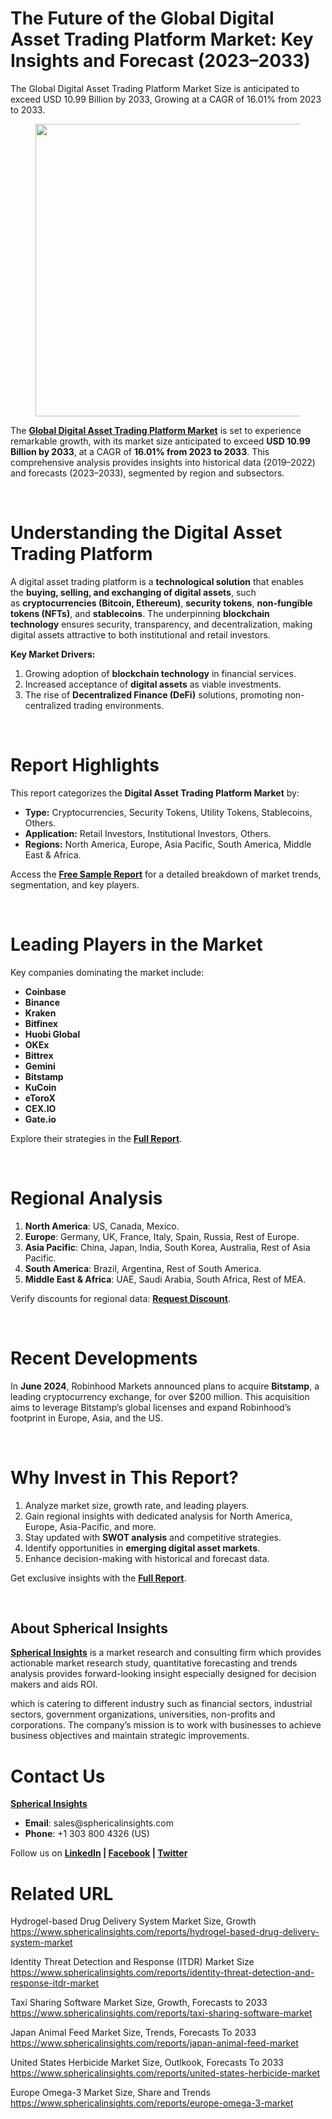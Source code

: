 <h1 id="550f" class="pw-post-title fo fp fq bf fr fs ft fu fv fw fx fy fz ga gb gc gd ge gf gg gh gi gj gk gl gm gn go gp gq bk" data-testid="storyTitle" data-selectable-paragraph="">The Future of the Global Digital Asset Trading Platform Market: Key Insights and Forecast (2023&ndash;2033)</h1>
<div class="fj fk fl fm fn">
<div class="ab cb">
<div class="ci bh ev ew ex ey">
<p id="93a9" class="pw-post-body-paragraph lg lh fq li b lj lk ll lm ln lo lp lq lr ls lt lu lv lw lx ly lz ma mb mc md fj bk" data-selectable-paragraph="">The Global Digital Asset Trading Platform Market Size is anticipated to exceed USD 10.99 Billion by 2033, Growing at a CAGR of 16.01% from 2023 to 2033.</p>
<figure class="mh mi mj mk ml mm me mf paragraph-image">
<div class="mn mo ed mp bh mq" tabindex="0">
<div class="me mf mg"><picture><source srcset="https://miro.medium.com/v2/resize:fit:640/format:webp/1*YRfARKBBvmSmrGaCFwh6pg.jpeg 640w, https://miro.medium.com/v2/resize:fit:720/format:webp/1*YRfARKBBvmSmrGaCFwh6pg.jpeg 720w, https://miro.medium.com/v2/resize:fit:750/format:webp/1*YRfARKBBvmSmrGaCFwh6pg.jpeg 750w, https://miro.medium.com/v2/resize:fit:786/format:webp/1*YRfARKBBvmSmrGaCFwh6pg.jpeg 786w, https://miro.medium.com/v2/resize:fit:828/format:webp/1*YRfARKBBvmSmrGaCFwh6pg.jpeg 828w, https://miro.medium.com/v2/resize:fit:1100/format:webp/1*YRfARKBBvmSmrGaCFwh6pg.jpeg 1100w, https://miro.medium.com/v2/resize:fit:1400/format:webp/1*YRfARKBBvmSmrGaCFwh6pg.jpeg 1400w" type="image/webp" sizes="(min-resolution: 4dppx) and (max-width: 700px) 50vw, (-webkit-min-device-pixel-ratio: 4) and (max-width: 700px) 50vw, (min-resolution: 3dppx) and (max-width: 700px) 67vw, (-webkit-min-device-pixel-ratio: 3) and (max-width: 700px) 65vw, (min-resolution: 2.5dppx) and (max-width: 700px) 80vw, (-webkit-min-device-pixel-ratio: 2.5) and (max-width: 700px) 80vw, (min-resolution: 2dppx) and (max-width: 700px) 100vw, (-webkit-min-device-pixel-ratio: 2) and (max-width: 700px) 100vw, 700px" /><source srcset="https://miro.medium.com/v2/resize:fit:640/1*YRfARKBBvmSmrGaCFwh6pg.jpeg 640w, https://miro.medium.com/v2/resize:fit:720/1*YRfARKBBvmSmrGaCFwh6pg.jpeg 720w, https://miro.medium.com/v2/resize:fit:750/1*YRfARKBBvmSmrGaCFwh6pg.jpeg 750w, https://miro.medium.com/v2/resize:fit:786/1*YRfARKBBvmSmrGaCFwh6pg.jpeg 786w, https://miro.medium.com/v2/resize:fit:828/1*YRfARKBBvmSmrGaCFwh6pg.jpeg 828w, https://miro.medium.com/v2/resize:fit:1100/1*YRfARKBBvmSmrGaCFwh6pg.jpeg 1100w, https://miro.medium.com/v2/resize:fit:1400/1*YRfARKBBvmSmrGaCFwh6pg.jpeg 1400w" sizes="(min-resolution: 4dppx) and (max-width: 700px) 50vw, (-webkit-min-device-pixel-ratio: 4) and (max-width: 700px) 50vw, (min-resolution: 3dppx) and (max-width: 700px) 67vw, (-webkit-min-device-pixel-ratio: 3) and (max-width: 700px) 65vw, (min-resolution: 2.5dppx) and (max-width: 700px) 80vw, (-webkit-min-device-pixel-ratio: 2.5) and (max-width: 700px) 80vw, (min-resolution: 2dppx) and (max-width: 700px) 100vw, (-webkit-min-device-pixel-ratio: 2) and (max-width: 700px) 100vw, 700px" data-testid="og" /><img class="bh ko mr c" src="https://miro.medium.com/v2/resize:fit:945/1*YRfARKBBvmSmrGaCFwh6pg.jpeg" alt="" width="700" height="468" /></picture></div>
</div>
</figure>
<p id="443f" class="pw-post-body-paragraph lg lh fq li b lj lk ll lm ln lo lp lq lr ls lt lu lv lw lx ly lz ma mb mc md fj bk" data-selectable-paragraph="">The&nbsp;<a class="af ms" href="https://www.sphericalinsights.com/reports/digital-asset-trading-platform-market" target="_blank" rel="noopener ugc nofollow"><strong class="li fr">Global Digital Asset Trading Platform Market</strong></a>&nbsp;is set to experience remarkable growth, with its market size anticipated to exceed&nbsp;<strong class="li fr">USD 10.99 Billion by 2033</strong>, at a CAGR of&nbsp;<strong class="li fr">16.01% from 2023 to 2033</strong>. This comprehensive analysis provides insights into historical data (2019&ndash;2022) and forecasts (2023&ndash;2033), segmented by region and subsectors.</p>
</div>
</div>
</div>
<div class="ab cb mt mu mv mw">&nbsp;</div>
<div class="fj fk fl fm fn">
<div class="ab cb">
<div class="ci bh ev ew ex ey">
<h1 id="8478" class="nb nc fq bf nd ne nf ng nh ni nj nk nl nm nn no np nq nr ns nt nu nv nw nx ny bk" data-selectable-paragraph="">Understanding the Digital Asset Trading Platform</h1>
<p id="216d" class="pw-post-body-paragraph lg lh fq li b lj nz ll lm ln oa lp lq lr ob lt lu lv oc lx ly lz od mb mc md fj bk" data-selectable-paragraph="">A digital asset trading platform is a&nbsp;<strong class="li fr">technological solution</strong>&nbsp;that enables the&nbsp;<strong class="li fr">buying, selling, and exchanging of digital assets</strong>, such as&nbsp;<strong class="li fr">cryptocurrencies (Bitcoin, Ethereum)</strong>,&nbsp;<strong class="li fr">security tokens</strong>,&nbsp;<strong class="li fr">non-fungible tokens (NFTs)</strong>, and&nbsp;<strong class="li fr">stablecoins</strong>. The underpinning&nbsp;<strong class="li fr">blockchain technology</strong>&nbsp;ensures security, transparency, and decentralization, making digital assets attractive to both institutional and retail investors.</p>
<p id="9517" class="pw-post-body-paragraph lg lh fq li b lj lk ll lm ln lo lp lq lr ls lt lu lv lw lx ly lz ma mb mc md fj bk" data-selectable-paragraph=""><strong class="li fr">Key Market Drivers:</strong></p>
<ol class="">
<li id="a3dc" class="lg lh fq li b lj lk ll lm ln lo lp lq lr ls lt lu lv lw lx ly lz ma mb mc md oe of og bk" data-selectable-paragraph="">Growing adoption of&nbsp;<strong class="li fr">blockchain technology</strong>&nbsp;in financial services.</li>
<li id="b130" class="lg lh fq li b lj oh ll lm ln oi lp lq lr oj lt lu lv ok lx ly lz ol mb mc md oe of og bk" data-selectable-paragraph="">Increased acceptance of&nbsp;<strong class="li fr">digital assets</strong>&nbsp;as viable investments.</li>
<li id="679d" class="lg lh fq li b lj oh ll lm ln oi lp lq lr oj lt lu lv ok lx ly lz ol mb mc md oe of og bk" data-selectable-paragraph="">The rise of&nbsp;<strong class="li fr">Decentralized Finance (DeFi)</strong>&nbsp;solutions, promoting non-centralized trading environments.</li>
</ol>
</div>
</div>
</div>
<div class="ab cb mt mu mv mw">&nbsp;</div>
<div class="fj fk fl fm fn">
<div class="ab cb">
<div class="ci bh ev ew ex ey">
<h1 id="5255" class="nb nc fq bf nd ne nf ng nh ni nj nk nl nm nn no np nq nr ns nt nu nv nw nx ny bk" data-selectable-paragraph="">Report Highlights</h1>
<p id="8a7e" class="pw-post-body-paragraph lg lh fq li b lj nz ll lm ln oa lp lq lr ob lt lu lv oc lx ly lz od mb mc md fj bk" data-selectable-paragraph="">This report categorizes the&nbsp;<strong class="li fr">Digital Asset Trading Platform Market</strong>&nbsp;by:</p>
<ul class="">
<li id="126f" class="lg lh fq li b lj lk ll lm ln lo lp lq lr ls lt lu lv lw lx ly lz ma mb mc md om of og bk" data-selectable-paragraph=""><strong class="li fr">Type:</strong>&nbsp;Cryptocurrencies, Security Tokens, Utility Tokens, Stablecoins, Others.</li>
<li id="d50b" class="lg lh fq li b lj oh ll lm ln oi lp lq lr oj lt lu lv ok lx ly lz ol mb mc md om of og bk" data-selectable-paragraph=""><strong class="li fr">Application:</strong>&nbsp;Retail Investors, Institutional Investors, Others.</li>
<li id="33ad" class="lg lh fq li b lj oh ll lm ln oi lp lq lr oj lt lu lv ok lx ly lz ol mb mc md om of og bk" data-selectable-paragraph=""><strong class="li fr">Regions:</strong>&nbsp;North America, Europe, Asia Pacific, South America, Middle East &amp; Africa.</li>
</ul>
<p id="dbe0" class="pw-post-body-paragraph lg lh fq li b lj lk ll lm ln lo lp lq lr ls lt lu lv lw lx ly lz ma mb mc md fj bk" data-selectable-paragraph="">Access the&nbsp;<a class="af ms" href="https://www.sphericalinsights.com/request-sample/7753" target="_blank" rel="noopener ugc nofollow"><strong class="li fr">Free Sample Report</strong></a>&nbsp;for a detailed breakdown of market trends, segmentation, and key players.</p>
</div>
</div>
</div>
<div class="ab cb mt mu mv mw">&nbsp;</div>
<div class="fj fk fl fm fn">
<div class="ab cb">
<div class="ci bh ev ew ex ey">
<h1 id="45a8" class="nb nc fq bf nd ne nf ng nh ni nj nk nl nm nn no np nq nr ns nt nu nv nw nx ny bk" data-selectable-paragraph="">Leading Players in the Market</h1>
<p id="7ffe" class="pw-post-body-paragraph lg lh fq li b lj nz ll lm ln oa lp lq lr ob lt lu lv oc lx ly lz od mb mc md fj bk" data-selectable-paragraph="">Key companies dominating the market include:</p>
<ul class="">
<li id="b803" class="lg lh fq li b lj lk ll lm ln lo lp lq lr ls lt lu lv lw lx ly lz ma mb mc md om of og bk" data-selectable-paragraph=""><strong class="li fr">Coinbase</strong></li>
<li id="2091" class="lg lh fq li b lj oh ll lm ln oi lp lq lr oj lt lu lv ok lx ly lz ol mb mc md om of og bk" data-selectable-paragraph=""><strong class="li fr">Binance</strong></li>
<li id="f234" class="lg lh fq li b lj oh ll lm ln oi lp lq lr oj lt lu lv ok lx ly lz ol mb mc md om of og bk" data-selectable-paragraph=""><strong class="li fr">Kraken</strong></li>
<li id="6206" class="lg lh fq li b lj oh ll lm ln oi lp lq lr oj lt lu lv ok lx ly lz ol mb mc md om of og bk" data-selectable-paragraph=""><strong class="li fr">Bitfinex</strong></li>
<li id="581b" class="lg lh fq li b lj oh ll lm ln oi lp lq lr oj lt lu lv ok lx ly lz ol mb mc md om of og bk" data-selectable-paragraph=""><strong class="li fr">Huobi Global</strong></li>
<li id="fe50" class="lg lh fq li b lj oh ll lm ln oi lp lq lr oj lt lu lv ok lx ly lz ol mb mc md om of og bk" data-selectable-paragraph=""><strong class="li fr">OKEx</strong></li>
<li id="2b86" class="lg lh fq li b lj oh ll lm ln oi lp lq lr oj lt lu lv ok lx ly lz ol mb mc md om of og bk" data-selectable-paragraph=""><strong class="li fr">Bittrex</strong></li>
<li id="90d7" class="lg lh fq li b lj oh ll lm ln oi lp lq lr oj lt lu lv ok lx ly lz ol mb mc md om of og bk" data-selectable-paragraph=""><strong class="li fr">Gemini</strong></li>
<li id="63de" class="lg lh fq li b lj oh ll lm ln oi lp lq lr oj lt lu lv ok lx ly lz ol mb mc md om of og bk" data-selectable-paragraph=""><strong class="li fr">Bitstamp</strong></li>
<li id="74a2" class="lg lh fq li b lj oh ll lm ln oi lp lq lr oj lt lu lv ok lx ly lz ol mb mc md om of og bk" data-selectable-paragraph=""><strong class="li fr">KuCoin</strong></li>
<li id="e6de" class="lg lh fq li b lj oh ll lm ln oi lp lq lr oj lt lu lv ok lx ly lz ol mb mc md om of og bk" data-selectable-paragraph=""><strong class="li fr">eToroX</strong></li>
<li id="4e8f" class="lg lh fq li b lj oh ll lm ln oi lp lq lr oj lt lu lv ok lx ly lz ol mb mc md om of og bk" data-selectable-paragraph=""><strong class="li fr">CEX.IO</strong></li>
<li id="4816" class="lg lh fq li b lj oh ll lm ln oi lp lq lr oj lt lu lv ok lx ly lz ol mb mc md om of og bk" data-selectable-paragraph=""><strong class="li fr">Gate.io</strong></li>
</ul>
<p id="6900" class="pw-post-body-paragraph lg lh fq li b lj lk ll lm ln lo lp lq lr ls lt lu lv lw lx ly lz ma mb mc md fj bk" data-selectable-paragraph="">Explore their strategies in the&nbsp;<a class="af ms" href="https://www.sphericalinsights.com/reports/digital-asset-trading-platform-market" target="_blank" rel="noopener ugc nofollow"><strong class="li fr">Full Report</strong></a>.</p>
</div>
</div>
</div>
<div class="ab cb mt mu mv mw">&nbsp;</div>
<div class="fj fk fl fm fn">
<div class="ab cb">
<div class="ci bh ev ew ex ey">
<h1 id="cd7e" class="nb nc fq bf nd ne nf ng nh ni nj nk nl nm nn no np nq nr ns nt nu nv nw nx ny bk" data-selectable-paragraph="">Regional Analysis</h1>
<ol class="">
<li id="7dba" class="lg lh fq li b lj nz ll lm ln oa lp lq lr ob lt lu lv oc lx ly lz od mb mc md oe of og bk" data-selectable-paragraph=""><strong class="li fr">North America</strong>: US, Canada, Mexico.</li>
<li id="e46f" class="lg lh fq li b lj oh ll lm ln oi lp lq lr oj lt lu lv ok lx ly lz ol mb mc md oe of og bk" data-selectable-paragraph=""><strong class="li fr">Europe</strong>: Germany, UK, France, Italy, Spain, Russia, Rest of Europe.</li>
<li id="f3e6" class="lg lh fq li b lj oh ll lm ln oi lp lq lr oj lt lu lv ok lx ly lz ol mb mc md oe of og bk" data-selectable-paragraph=""><strong class="li fr">Asia Pacific</strong>: China, Japan, India, South Korea, Australia, Rest of Asia Pacific.</li>
<li id="5df8" class="lg lh fq li b lj oh ll lm ln oi lp lq lr oj lt lu lv ok lx ly lz ol mb mc md oe of og bk" data-selectable-paragraph=""><strong class="li fr">South America</strong>: Brazil, Argentina, Rest of South America.</li>
<li id="2548" class="lg lh fq li b lj oh ll lm ln oi lp lq lr oj lt lu lv ok lx ly lz ol mb mc md oe of og bk" data-selectable-paragraph=""><strong class="li fr">Middle East &amp; Africa</strong>: UAE, Saudi Arabia, South Africa, Rest of MEA.</li>
</ol>
<p id="b628" class="pw-post-body-paragraph lg lh fq li b lj lk ll lm ln lo lp lq lr ls lt lu lv lw lx ly lz ma mb mc md fj bk" data-selectable-paragraph="">Verify discounts for regional data:&nbsp;<a class="af ms" href="https://www.sphericalinsights.com/request-discount/7753" target="_blank" rel="noopener ugc nofollow"><strong class="li fr">Request Discount</strong></a>.</p>
</div>
</div>
</div>
<div class="ab cb mt mu mv mw">&nbsp;</div>
<div class="fj fk fl fm fn">
<div class="ab cb">
<div class="ci bh ev ew ex ey">
<h1 id="2aca" class="nb nc fq bf nd ne nf ng nh ni nj nk nl nm nn no np nq nr ns nt nu nv nw nx ny bk" data-selectable-paragraph="">Recent Developments</h1>
<p id="eac6" class="pw-post-body-paragraph lg lh fq li b lj nz ll lm ln oa lp lq lr ob lt lu lv oc lx ly lz od mb mc md fj bk" data-selectable-paragraph="">In&nbsp;<strong class="li fr">June 2024</strong>, Robinhood Markets announced plans to acquire&nbsp;<strong class="li fr">Bitstamp</strong>, a leading cryptocurrency exchange, for over $200 million. This acquisition aims to leverage Bitstamp&rsquo;s global licenses and expand Robinhood&rsquo;s footprint in Europe, Asia, and the US.</p>
</div>
</div>
</div>
<div class="ab cb mt mu mv mw">&nbsp;</div>
<div class="fj fk fl fm fn">
<div class="ab cb">
<div class="ci bh ev ew ex ey">
<h1 id="461f" class="nb nc fq bf nd ne nf ng nh ni nj nk nl nm nn no np nq nr ns nt nu nv nw nx ny bk" data-selectable-paragraph="">Why Invest in This Report?</h1>
<ol class="">
<li id="5091" class="lg lh fq li b lj nz ll lm ln oa lp lq lr ob lt lu lv oc lx ly lz od mb mc md oe of og bk" data-selectable-paragraph="">Analyze market size, growth rate, and leading players.</li>
<li id="c728" class="lg lh fq li b lj oh ll lm ln oi lp lq lr oj lt lu lv ok lx ly lz ol mb mc md oe of og bk" data-selectable-paragraph="">Gain regional insights with dedicated analysis for North America, Europe, Asia-Pacific, and more.</li>
<li id="ad81" class="lg lh fq li b lj oh ll lm ln oi lp lq lr oj lt lu lv ok lx ly lz ol mb mc md oe of og bk" data-selectable-paragraph="">Stay updated with&nbsp;<strong class="li fr">SWOT analysis</strong>&nbsp;and competitive strategies.</li>
<li id="b741" class="lg lh fq li b lj oh ll lm ln oi lp lq lr oj lt lu lv ok lx ly lz ol mb mc md oe of og bk" data-selectable-paragraph="">Identify opportunities in&nbsp;<strong class="li fr">emerging digital asset markets</strong>.</li>
<li id="5aaf" class="lg lh fq li b lj oh ll lm ln oi lp lq lr oj lt lu lv ok lx ly lz ol mb mc md oe of og bk" data-selectable-paragraph="">Enhance decision-making with historical and forecast data.</li>
</ol>
<p id="9079" class="pw-post-body-paragraph lg lh fq li b lj lk ll lm ln lo lp lq lr ls lt lu lv lw lx ly lz ma mb mc md fj bk" data-selectable-paragraph="">Get exclusive insights with the&nbsp;<a class="af ms" href="https://www.sphericalinsights.com/reports/digital-asset-trading-platform-market" target="_blank" rel="noopener ugc nofollow"><strong class="li fr">Full Report</strong></a>.</p>
</div>
</div>
</div>
<div class="ab cb mt mu mv mw">&nbsp;</div>
<div class="fj fk fl fm fn">
<div class="ab cb">
<div class="ci bh ev ew ex ey">
<h2 id="cea2" class="on nc fq bf nd oo op oq nh or os ot nl lr ou ov ow lv ox oy oz lz pa pb pc pd bk" data-selectable-paragraph="">About Spherical Insights</h2>
<p id="d3d4" class="pw-post-body-paragraph lg lh fq li b lj nz ll lm ln oa lp lq lr ob lt lu lv oc lx ly lz od mb mc md fj bk" data-selectable-paragraph=""><a class="af ms" href="https://www.sphericalinsights.com/" target="_blank" rel="noopener ugc nofollow"><strong class="li fr">Spherical Insights</strong></a>&nbsp;is a market research and consulting firm which provides actionable market research study, quantitative forecasting and trends analysis provides forward-looking insight especially designed for decision makers and aids ROI.</p>
<p id="88fd" class="pw-post-body-paragraph lg lh fq li b lj lk ll lm ln lo lp lq lr ls lt lu lv lw lx ly lz ma mb mc md fj bk" data-selectable-paragraph="">which is catering to different industry such as financial sectors, industrial sectors, government organizations, universities, non-profits and corporations. The company&rsquo;s mission is to work with businesses to achieve business objectives and maintain strategic improvements.</p>
<h1 id="bf05" class="nb nc fq bf nd ne pe ng nh ni pf nk nl nm pg no np nq ph ns nt nu pi nw nx ny bk" data-selectable-paragraph="">Contact Us</h1>
<p id="7432" class="pw-post-body-paragraph lg lh fq li b lj nz ll lm ln oa lp lq lr ob lt lu lv oc lx ly lz od mb mc md fj bk" data-selectable-paragraph=""><a class="af ms" href="https://www.sphericalinsights.com/" target="_blank" rel="noopener ugc nofollow"><strong class="li fr">Spherical Insights</strong></a></p>
<ul class="">
<li id="13ad" class="lg lh fq li b lj lk ll lm ln lo lp lq lr ls lt lu lv lw lx ly lz ma mb mc md om of og bk" data-selectable-paragraph=""><strong class="li fr">Email</strong>: sales@sphericalinsights.com</li>
<li id="15b5" class="lg lh fq li b lj oh ll lm ln oi lp lq lr oj lt lu lv ok lx ly lz ol mb mc md om of og bk" data-selectable-paragraph=""><strong class="li fr">Phone</strong>: +1 303 800 4326 (US)</li>
</ul>
<p id="0cef" class="pw-post-body-paragraph lg lh fq li b lj lk ll lm ln lo lp lq lr ls lt lu lv lw lx ly lz ma mb mc md fj bk" data-selectable-paragraph="">Follow us on&nbsp;<a class="af ms" href="https://www.linkedin.com/company/spherical-insight/" target="_blank" rel="noopener ugc nofollow"><strong class="li fr">LinkedIn</strong></a><strong class="li fr">&nbsp;|&nbsp;</strong><a class="af ms" href="https://www.facebook.com/sphericalinsights22" target="_blank" rel="noopener ugc nofollow"><strong class="li fr">Facebook</strong></a><strong class="li fr">&nbsp;|&nbsp;</strong><a class="af ms" href="https://twitter.com/SInsights_US" target="_blank" rel="noopener ugc nofollow"><strong class="li fr">Twitter</strong></a></p>
<h1 id="b544" class="nb nc fq bf nd ne pe ng nh ni pf nk nl nm pg no np nq ph ns nt nu pi nw nx ny bk" data-selectable-paragraph="">Related URL</h1>
<p id="392e" class="pw-post-body-paragraph lg lh fq li b lj nz ll lm ln oa lp lq lr ob lt lu lv oc lx ly lz od mb mc md fj bk" data-selectable-paragraph="">Hydrogel-based Drug Delivery System Market Size, Growth<br /><a class="af ms" href="https://www.sphericalinsights.com/reports/hydrogel-based-drug-delivery-system-market" target="_blank" rel="noopener ugc nofollow">https://www.sphericalinsights.com/reports/hydrogel-based-drug-delivery-system-market</a></p>
<p id="cdc4" class="pw-post-body-paragraph lg lh fq li b lj lk ll lm ln lo lp lq lr ls lt lu lv lw lx ly lz ma mb mc md fj bk" data-selectable-paragraph="">Identity Threat Detection and Response (ITDR) Market Size<br /><a class="af ms" href="https://www.sphericalinsights.com/reports/identity-threat-detection-and-response-itdr-market" target="_blank" rel="noopener ugc nofollow">https://www.sphericalinsights.com/reports/identity-threat-detection-and-response-itdr-market</a></p>
<p id="dc90" class="pw-post-body-paragraph lg lh fq li b lj lk ll lm ln lo lp lq lr ls lt lu lv lw lx ly lz ma mb mc md fj bk" data-selectable-paragraph="">Taxi Sharing Software Market Size, Growth, Forecasts to 2033<br /><a class="af ms" href="https://www.sphericalinsights.com/reports/taxi-sharing-software-market" target="_blank" rel="noopener ugc nofollow">https://www.sphericalinsights.com/reports/taxi-sharing-software-market</a></p>
<p id="40a6" class="pw-post-body-paragraph lg lh fq li b lj lk ll lm ln lo lp lq lr ls lt lu lv lw lx ly lz ma mb mc md fj bk" data-selectable-paragraph="">Japan Animal Feed Market Size, Trends, Forecasts To 2033<br /><a class="af ms" href="https://www.sphericalinsights.com/reports/japan-animal-feed-market" target="_blank" rel="noopener ugc nofollow">https://www.sphericalinsights.com/reports/japan-animal-feed-market</a></p>
<p id="bbe5" class="pw-post-body-paragraph lg lh fq li b lj lk ll lm ln lo lp lq lr ls lt lu lv lw lx ly lz ma mb mc md fj bk" data-selectable-paragraph="">United States Herbicide Market Size, Outlkook, Forecasts To 2033<br /><a class="af ms" href="https://www.sphericalinsights.com/reports/united-states-herbicide-market" target="_blank" rel="noopener ugc nofollow">https://www.sphericalinsights.com/reports/united-states-herbicide-market</a></p>
<p id="aab8" class="pw-post-body-paragraph lg lh fq li b lj lk ll lm ln lo lp lq lr ls lt lu lv lw lx ly lz ma mb mc md fj bk" data-selectable-paragraph="">Europe Omega-3 Market Size, Share and Trends<br /><a class="af ms" href="https://www.sphericalinsights.com/reports/europe-omega-3-market" target="_blank" rel="noopener ugc nofollow">https://www.sphericalinsights.com/reports/europe-omega-3-market</a></p>
</div>
</div>
</div>
